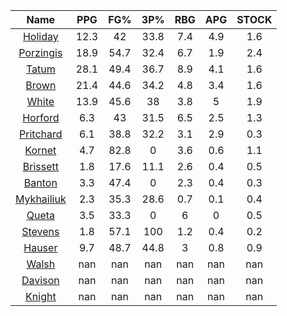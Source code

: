 |                                     Name                                     |  PPG  |  FG%  |  3P%  |  RBG  |  APG  |  STOCK  |
|:----------------------------------------------------------------------------:|:-----:|:-----:|:-----:|:-----:|:-----:|:-------:|
|      [Holiday](https://www.espn.com/nba/player/_/id/3995/jrue-holiday)       | 12.3  |  42   | 33.8  |  7.4  |  4.9  |   1.6   |
| [Porzingis](https://www.espn.com/nba/player/_/id/3102531/kristaps-porzingis) | 18.9  | 54.7  | 32.4  |  6.7  |  1.9  |   2.4   |
|      [Tatum](https://www.espn.com/nba/player/_/id/4065648/jayson-tatum)      | 28.1  | 49.4  | 36.7  |  8.9  |  4.1  |   1.6   |
|      [Brown](https://www.espn.com/nba/player/_/id/3917376/jaylen-brown)      | 21.4  | 44.6  | 34.2  |  4.8  |  3.4  |   1.6   |
|     [White](https://www.espn.com/nba/player/_/id/3078576/derrick-white)      | 13.9  | 45.6  |  38   |  3.8  |   5   |   1.9   |
|       [Horford](https://www.espn.com/nba/player/_/id/3213/al-horford)        |  6.3  |  43   | 31.5  |  6.5  |  2.5  |   1.3   |
|  [Pritchard](https://www.espn.com/nba/player/_/id/4066354/payton-pritchard)  |  6.1  | 38.8  | 32.2  |  3.1  |  2.9  |   0.3   |
|      [Kornet](https://www.espn.com/nba/player/_/id/3064560/luke-kornet)      |  4.7  | 82.8  |   0   |  3.6  |  0.6  |   1.1   |
|   [Brissett](https://www.espn.com/nba/player/_/id/4278031/oshae-brissett)    |  1.8  | 17.6  | 11.1  |  2.6  |  0.4  |   0.5   |
|     [Banton](https://www.espn.com/nba/player/_/id/4397885/dalano-banton)     |  3.3  | 47.4  |   0   |  2.3  |  0.4  |   0.3   |
|  [Mykhailiuk](https://www.espn.com/nba/player/_/id/3133602/svi-mykhailiuk)   |  2.3  | 35.3  | 28.6  |  0.7  |  0.1  |   0.4   |
|     [Queta](https://www.espn.com/nba/player/_/id/4397424/neemias-queta)      |  3.5  | 33.3  |   0   |   6   |   0   |   0.5   |
|    [Stevens](https://www.espn.com/nba/player/_/id/4066405/lamar-stevens)     |  1.8  | 57.1  |  100  |  1.2  |  0.4  |   0.2   |
|      [Hauser](https://www.espn.com/nba/player/_/id/4065804/sam-hauser)       |  9.7  | 48.7  | 44.8  |   3   |  0.8  |   0.9   |
|      [Walsh](https://www.espn.com/nba/player/_/id/4683689/jordan-walsh)      |  nan  |  nan  |  nan  |  nan  |  nan  |   nan   |
|      [Davison](https://www.espn.com/nba/player/_/id/4576085/jd-davison)      |  nan  |  nan  |  nan  |  nan  |  nan  |   nan   |
|     [Knight](https://www.espn.com/nba/player/_/id/4067325/nathan-knight)     |  nan  |  nan  |  nan  |  nan  |  nan  |   nan   |